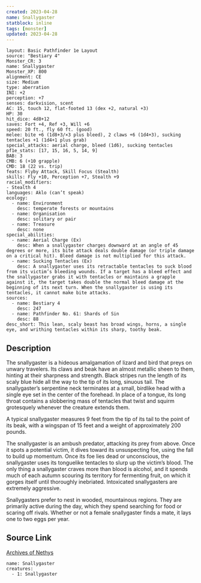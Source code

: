 ```yaml
---
created: 2023-04-28
name: Snallygaster
statblock: inline
tags: [monster]
updated: 2023-04-28
---
```

```statblock
layout: Basic Pathfinder 1e Layout
source: "Bestiary 4"
Monster_CR: 3
name: Snallygaster
Monster_XP: 800
alignment: CE
size: Medium
type: aberration
INI: +2
perception: +7
senses: darkvision, scent
AC: 15, touch 12, flat-footed 13 (dex +2, natural +3)
HP: 30
hit_dice: 4d8+12
saves: Fort +4, Ref +3, Will +6
speed: 20 ft., fly 60 ft. (good)
melee: bite +6 (1d8+3/×3 plus bleed), 2 claws +6 (1d4+3), sucking tentacles +1 (1d4+1 plus grab)
special_attacks: aerial charge, bleed (1d6), sucking tentacles
pf1e_stats: [17, 15, 16, 5, 14, 9]
BAB: 3
CMB: 6 (+10 grapple)
CMD: 18 (22 vs. trip)
feats: Flyby Attack, Skill Focus (Stealth)
skills: Fly +10, Perception +7, Stealth +9
racial_modifiers:
- Stealth 4
languages: Aklo (can’t speak)
ecology:
  - name: Environment
    desc: temperate forests or mountains
  - name: Organisation
    desc: solitary or pair
  - name: Treasure
    desc: none
special_abilities:
  - name: Aerial Charge (Ex)
    desc: When a snallygaster charges downward at an angle of 45 degrees or more, its bite attack deals double damage (or triple damage on a critical hit). Bleed damage is not multiplied for this attack.
  - name: Sucking Tentacles (Ex)
    desc: A snallygaster uses its retractable tentacles to suck blood from its victim’s bleeding wounds. If a target has a bleed effect and the snallygaster grabs it with tentacles or maintains a grapple against it, the target takes double the normal bleed damage at the beginning of its next turn. When the snallygaster is using its tentacles, it cannot make bite attacks.
sources:
  - name: Bestiary 4
    desc: 247
  - name: Pathfinder No. 61: Shards of Sin
    desc: 88
desc_short: This lean, scaly beast has broad wings, horns, a single eye, and writhing tentacles within its sharp, toothy beak.
```
## Description
The snallygaster is a hideous amalgamation of lizard and bird that preys on unwary travelers. Its claws and beak have an almost metallic sheen to them, hinting at their sharpness and strength. Black stripes run the length of its scaly blue hide all the way to the tip of its long, sinuous tail. The snallygaster’s serpentine neck terminates at a small, birdlike head with a single eye set in the center of the forehead. In place of a tongue, its long throat contains a slobbering mass of tentacles that twist and squirm grotesquely whenever the creature extends them.

A typical snallygaster measures 9 feet from the tip of its tail to the point of its beak, with a wingspan of 15 feet and a weight of approximately 200 pounds.

The snallygaster is an ambush predator, attacking its prey from above. Once it spots a potential victim, it dives toward its unsuspecting foe, using the fall to build up momentum. Once its foe lies dead or unconscious, the snallygaster uses its tonguelike tentacles to slurp up the victim’s blood. The only thing a snallygaster craves more than blood is alcohol, and it spends much of each autumn scouring its territory for fermenting fruit, on which it gorges itself until thoroughly inebriated. Intoxicated snallygasters are extremely aggressive.

Snallygasters prefer to nest in wooded, mountainous regions. They are primarily active during the day, which they spend searching for food or scaring off rivals. Whether or not a female snallygaster finds a mate, it lays one to two eggs per year.
## Source Link
[Archives of Nethys](https://aonprd.com/MonsterDisplay.aspx?ItemName=Snallygaster)
```encounter-table
name: Snallygaster
creatures:
  - 1: Snallygaster
```
